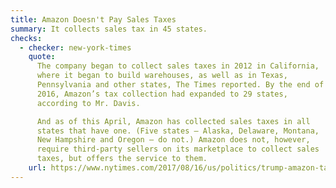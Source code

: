 ```yaml
---
title: Amazon Doesn't Pay Sales Taxes
summary: It collects sales tax in 45 states.
checks:
  - checker: new-york-times
    quote:
      The company began to collect sales taxes in 2012 in California,
      where it began to build warehouses, as well as in Texas,
      Pennsylvania and other states, The Times reported. By the end of
      2016, Amazon’s tax collection had expanded to 29 states,
      according to Mr. Davis.

      And as of this April, Amazon has collected sales taxes in all
      states that have one. (Five states — Alaska, Delaware, Montana,
      New Hampshire and Oregon — do not.) Amazon does not, however,
      require third-party sellers on its marketplace to collect sales
      taxes, but offers the service to them.
    url: https://www.nytimes.com/2017/08/16/us/politics/trump-amazon-taxes.html
---
```

